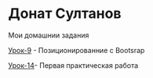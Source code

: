 # Донат Султанов
Мои домашнии задания

[Урок-9](https://sultanovdonat.github.io/iesson_9/ "готовая домашка") - Позиционированние с Bootsrap

[Урок-14](https://sultanovdonat.github.io/iesson_14/index.html "шапка")- Первая практическая работа

